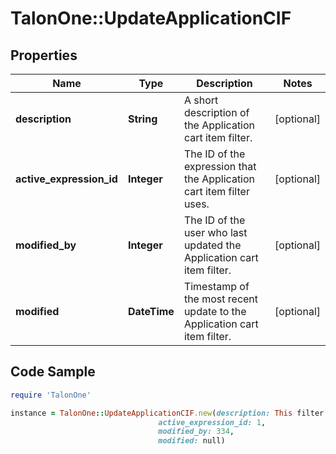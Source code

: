 # TalonOne::UpdateApplicationCIF

## Properties

Name | Type | Description | Notes
------------ | ------------- | ------------- | -------------
**description** | **String** | A short description of the Application cart item filter. | [optional] 
**active_expression_id** | **Integer** | The ID of the expression that the Application cart item filter uses. | [optional] 
**modified_by** | **Integer** | The ID of the user who last updated the Application cart item filter. | [optional] 
**modified** | **DateTime** | Timestamp of the most recent update to the Application cart item filter. | [optional] 

## Code Sample

```ruby
require 'TalonOne'

instance = TalonOne::UpdateApplicationCIF.new(description: This filter allows filtering by shoes,
                                 active_expression_id: 1,
                                 modified_by: 334,
                                 modified: null)
```


